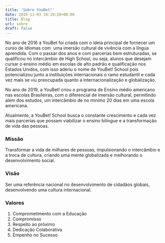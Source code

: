 ```yaml
---
title: 'Sobre YouBet!'
date: 2016-11-03 18:19:28+00:00
title: Blog
url: sobre
draft: false
---
```


No ano de 2016 a YouBet foi criada com o ideia principal de fornecer um curso de idiomas com  uma imersão cultural de vivência com a língua aprendida. Com o passar dos anos e com parcerias bem estruturadas, se qualificou no intercâmbio de High School, ou seja, alunos que desejam cursar o ensino médio em escolas de alto padrão e qualificação nos Estados Unidos, com isso aderiu o nome de YouBet! School pois potencializou junto a instituições internacionais o ramo estudantil e cada vez mais se viu preocupada quanto a internacionalização e globalização.

No ano de 2019, a YouBet! criou o programa de Ensino médio americano nas escolas Brasileiras, com o diferencial de imersão cultural, permitindo além dos estudos, um intercâmbio de no minimo 20 dias em uma escola americana.

Atualmente, a YouBet! School busca o constante crescimento e cada vez mais parcerias que possam viabilizar o ensino bilíngue e a transformação de vida das pessoas.

### Missão

Transformar a vida de milhares de pessoas, impulsionando o intercâmbio e a troca de cultura, criando uma mente globalizada e melhorando o desenvolvimento social.

### Visão

Ser uma referência nacional no desenvolvimento de cidadãos globais, desenvolvendo uma cultura internacional.

### Valores

1. Comprometimento com a Educação
2. Compromisso
3. Respeito ao próximo
4. Dedicação Colaborativa
5. Empenho no Sucesso
